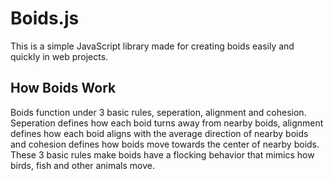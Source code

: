 # Boids.js
This is a simple JavaScript library made for creating boids easily and quickly in web projects.

## How Boids Work
Boids function under 3 basic rules, seperation, alignment and cohesion. Seperation defines how each boid turns away from nearby boids, alignment defines how each boid aligns with the average direction of nearby boids and cohesion defines how boids move towards the center of nearby boids. These 3 basic rules make boids
have a flocking behavior that mimics how birds, fish and other animals move.